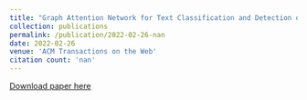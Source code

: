 ```yaml
---
title: "Graph Attention Network for Text Classification and Detection of Mental Disorder"
collection: publications
permalink: /publication/2022-02-26-nan
date: 2022-02-26
venue: 'ACM Transactions on the Web'
citation count: 'nan'
---
```

[Download paper here](https://scholar.google.com/citations?view_op=view_citation&hl=en&user=CCckbEUAAAAJ&cstart=20&pagesize=80&citation_for_view=CCckbEUAAAAJ:LgRImbQfgY4C)
